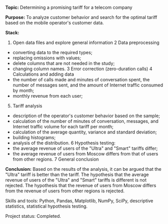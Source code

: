 __Topic:__ Determining a promising tariff for a telecom company

__Purpose:__ To analyze customer behavior and search for the optimal tariff based on the mobile operator's customer data.

__Stack:__
1. Open data files and explore general information
2 Data preprocessing
- converting data to the required types;
- replacing omissions with values;
- delete columns that are not needed in the study;
- changing column names.
3 Error correction (zero-duration calls)
4 Calculations and adding data
- the number of calls made and minutes of conversation spent, the number of messages sent, and the amount of Internet traffic consumed by month;
- monthly revenue from each user;
5. Tariff analysis
- description of the operator's customer behavior based on the sample;
- calculation of the number of minutes of conversation, messages, and Internet traffic volume for each tariff per month;
- calculation of the average quantity, variance and standard deviation;
- building histograms;
- analysis of the distribution.
6 Hypothesis testing:
- the average revenue of users of the "Ultra" and "Smart" tariffs differ;
- the average revenue of users from Moscow differs from that of users from other regions.
7 General conclusion

__Conclusion:__ Based on the results of the analysis, it can be argued that the "Ultra" tariff is better than the tariff. The hypothesis that the average revenue of users of the "Ultra" and "Smart" tariffs is different is not rejected. The hypothesis that the revenue of users from Moscow differs from the revenue of users from other regions is rejected.

Skills and tools: Python, Pandas, Matplotlib, NumPy, SciPy, descriptive statistics, statistical hypothesis testing.

Project status: Completed.
